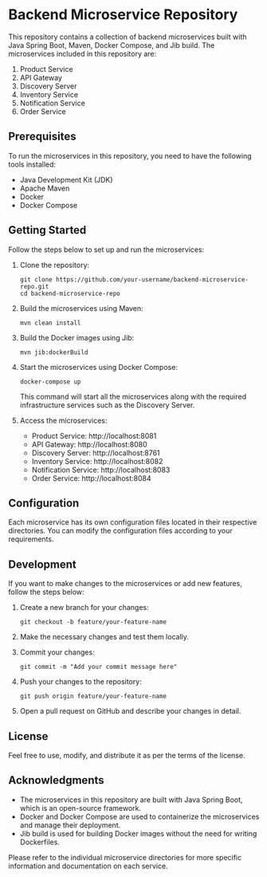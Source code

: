 # Backend Microservice Repository

This repository contains a collection of backend microservices built with Java Spring Boot, Maven, Docker Compose, and Jib build. The microservices included in this repository are:

1. Product Service
2. API Gateway
3. Discovery Server
4. Inventory Service
5. Notification Service
6. Order Service

## Prerequisites

To run the microservices in this repository, you need to have the following tools installed:

- Java Development Kit (JDK)
- Apache Maven
- Docker
- Docker Compose

## Getting Started

Follow the steps below to set up and run the microservices:

1. Clone the repository:

   ```shell
   git clone https://github.com/your-username/backend-microservice-repo.git
   cd backend-microservice-repo
   ```

2. Build the microservices using Maven:

   ```shell
   mvn clean install
   ```

3. Build the Docker images using Jib:

   ```shell
   mvn jib:dockerBuild
   ```

4. Start the microservices using Docker Compose:

   ```shell
   docker-compose up
   ```

   This command will start all the microservices along with the required infrastructure services such as the Discovery Server.

5. Access the microservices:

   - Product Service: http://localhost:8081
   - API Gateway: http://localhost:8080
   - Discovery Server: http://localhost:8761
   - Inventory Service: http://localhost:8082
   - Notification Service: http://localhost:8083
   - Order Service: http://localhost:8084

## Configuration

Each microservice has its own configuration files located in their respective directories. You can modify the configuration files according to your requirements.

## Development

If you want to make changes to the microservices or add new features, follow the steps below:

1. Create a new branch for your changes:

   ```shell
   git checkout -b feature/your-feature-name
   ```

2. Make the necessary changes and test them locally.

3. Commit your changes:

   ```shell
   git commit -m "Add your commit message here"
   ```

4. Push your changes to the repository:

   ```shell
   git push origin feature/your-feature-name
   ```

5. Open a pull request on GitHub and describe your changes in detail.

## License

 Feel free to use, modify, and distribute it as per the terms of the license.

## Acknowledgments

- The microservices in this repository are built with Java Spring Boot, which is an open-source framework.
- Docker and Docker Compose are used to containerize the microservices and manage their deployment.
- Jib build is used for building Docker images without the need for writing Dockerfiles.

Please refer to the individual microservice directories for more specific information and documentation on each service.
